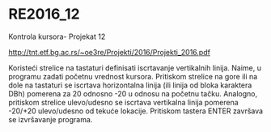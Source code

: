 # RE2016_12
Kontrola kursora- Projekat 12

http://tnt.etf.bg.ac.rs/~oe3re/Projekti/2016/Projekti_2016.pdf


Koristeći strelice na tastaturi definisati iscrtavanje vertikalnih linija. Naime, u programu zadati
početnu vrednost kursora. Pritiskom strelice na gore ili na dole na tastaturi se iscrtava
horizontalna linija (ili linija od bloka karaktera DBh) pomerena za 20 odnosno -20 u odnosu na
početnu tačku. Analogno, pritiskom strelice ulevo/udesno se iscrtava vertikalna linija pomerena
-20/+20 ulevo/udesno od tekuće lokacije. Pritiskom tastera ENTER završava se izvršavanje
programa.


